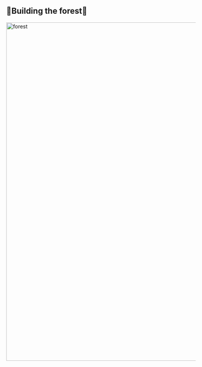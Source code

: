 ## 🌱Building the forest🌱

<img src="https://github.com/carcruz97/carcruz97/blob/main/forest.png" width="900" alt="forest">
